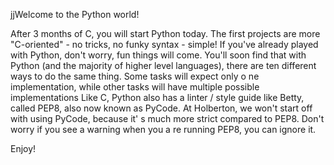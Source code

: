 jjWelcome to the Python world!

After 3 months of C, you will start Python today.
The first projects are more "C-oriented" - no tricks, no funky syntax - simple!
If you've already played with Python, don't worry, fun things will come.
You'll soon find that with Python (and the majority of higher level languages),
there are ten different ways to do the same thing. Some tasks will expect only o
ne implementation, while other tasks will have multiple possible implementations
Like C, Python also has a linter / style guide like Betty, called PEP8, also now
known as PyCode. At Holberton, we won't start off with using PyCode, because it'
s much more strict compared to PEP8. Don't worry if you see a warning when you a
re running PEP8, you can ignore it.

Enjoy!